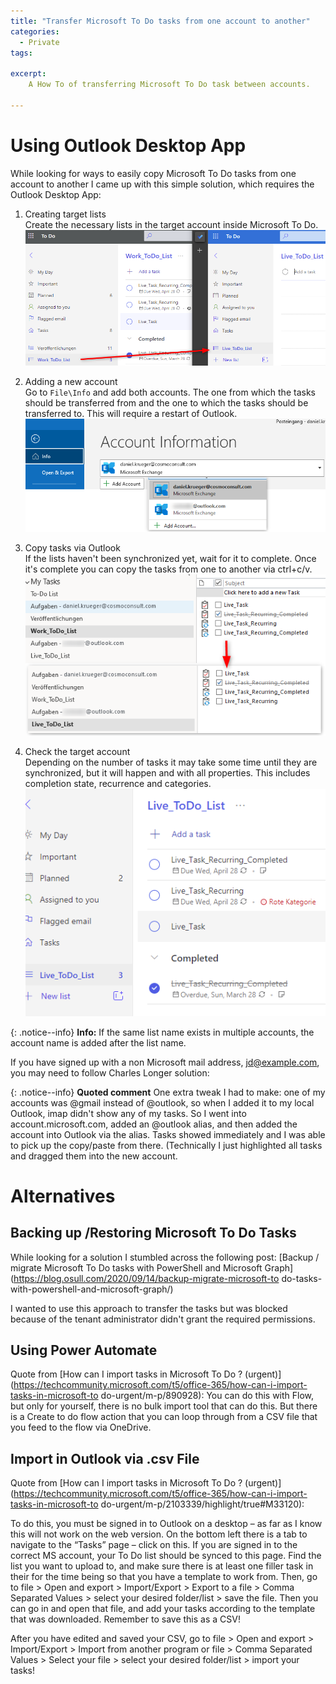 ```yaml
---
title: "Transfer Microsoft To Do tasks from one account to another"
categories:
  - Private  
tags:
 
excerpt:
    A How To of transferring Microsoft To Do task between accounts.

---
```


# Using Outlook Desktop App
While looking for ways to easily copy Microsoft To Do tasks from one account to another I came up with this simple solution, which requires the Outlook Desktop App:

1. Creating target lists     
  Create the necessary lists in the target account inside Microsoft To Do.
  ![Demo lists is created in target account.](/assets/images/posts/2021-04-20-transfer-microsoft-todo/2021-04-19-23-28-00.png)

2. Adding a new account   
  Go to `File\Info` and add both accounts. The one from which the tasks should be transferred from and the one to which the tasks should be transferred to. This will require a restart of Outlook.
  ![Adding an other account in Outlook](/assets/images/posts/2021-04-20-transfer-microsoft-todo/2021-04-19-22-59-36.png)
3. Copy tasks via Outlook   
  If the lists haven't been synchronized yet, wait for it to complete. Once it's complete you can copy the tasks from one to another via ctrl+c/v.
  ![Copy tasks from one account list to the other.](/assets/images/posts/2021-04-20-transfer-microsoft-todo/2021-04-19-23-38-21.png)

4. Check the target account   
  Depending on the number of tasks it may take some time until they are synchronized, but it will happen and with all properties. This includes completion state, recurrence and categories.
  ![Copied tasks have been synchronized](/assets/images/posts/2021-04-20-transfer-microsoft-todo/2021-04-19-23-13-33.png)

{: .notice--info}
**Info:** If the same list name exists in multiple accounts, the account name is added after the list name.

If you have signed up with a non Microsoft mail address, jd@example.com, you may need to follow Charles Longer solution:

{: .notice--info}
**Quoted comment** One extra tweak I had to make: one of my accounts was @gmail instead of @outlook, so when I added it to my local Outlook, imap didn't show any of my tasks. So I went into account.microsoft.com, added an @outlook alias, and then added the account into Outlook via the alias. Tasks showed immediately and I was able to pick up the copy/paste from there. (Technically I just highlighted all tasks and dragged them into the new account.


# Alternatives
## Backing up /Restoring  Microsoft To Do Tasks
While looking for a solution I stumbled across the following post:
[Backup / migrate Microsoft To Do tasks with PowerShell and Microsoft Graph](https://blog.osull.com/2020/09/14/backup-migrate-microsoft-to do-tasks-with-powershell-and-microsoft-graph/)

I wanted to use this approach to transfer the tasks but was blocked because of the tenant administrator didn't grant the required permissions.

## Using Power Automate
Quote from
[How can I import tasks in Microsoft To Do ? (urgent)](https://techcommunity.microsoft.com/t5/office-365/how-can-i-import-tasks-in-microsoft-to do-urgent/m-p/890928):
You can do this with Flow, but only for yourself, there is no bulk import tool that can do this. But there is a Create to do flow action that you can loop through from a CSV file that you feed to the flow via OneDrive.


## Import in Outlook via .csv File
Quote from
[How can I import tasks in Microsoft To Do ? (urgent)](https://techcommunity.microsoft.com/t5/office-365/how-can-i-import-tasks-in-microsoft-to do-urgent/m-p/2103339/highlight/true#M33120):

To do this, you must be signed in to Outlook on a desktop – as far as I know this will not work on the web version. On the bottom left there is a tab to navigate to the “Tasks” page – click on this. If you are signed in to the correct MS account, your To Do list should be synced to this page. Find the list you want to upload to, and make sure there is at least one filler task in their for the time being so that you have a template to work from. Then, go to file > Open and export > Import/Export > Export to a file > Comma Separated Values > select your desired folder/list > save the file. Then you can go in and open that file, and add your tasks according to the template that was downloaded. Remember to save this as a CSV!

After you have edited and saved your CSV, go to file > Open and export > Import/Export > Import from another program or file > Comma Separated Values > Select your file > select your desired folder/list > import your tasks!